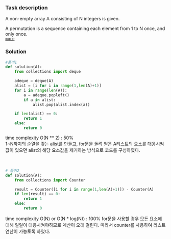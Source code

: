 ### Task description
A non-empty array A consisting of N integers is given.  

A permutation is a sequence containing each element from 1 to N once, and only once.  
[`more`](https://app.codility.com/programmers/lessons/4-counting_elements/perm_check/)
<br>

### Solution
```python
#풀이1
def solution(A):
    from collections import deque

    adeque = deque(A)
    alist = [i for i in range(1,len(A)+1)]
    for i in range(len(A)):
        a = adeque.popleft()
        if a in alist:
            alist.pop(alist.index(a))

    if len(alist) == 0:
        return 1
    else:
        return 0
```
 time complexity O(N ** 2) : 50%  
1~N까지의 순열을 갖는 alist를 만들고, for문을 돌려 얻은 A리스트의 요소를 대응시켜 값이 있으면 alist의 해당 요소값을 제거하는 방식으로 코드를 구성하였다.  
<br>
<br>
```python
# 풀이2
def solution(A):
    from collections import Counter

    result = Counter([i for i in range(1,len(A)+1)]) - Counter(A)
    if len(result) == 0:
        return 1
    else:
        return 0
```
time complexity O(N) or O(N * log(N)) : 100%
for문을 사용할 경우 모든 요소에 대해 일일이 대응시켜야하므로 계산이 오래 걸린다. 따라서 counter를 사용하여 리스트 연산이 가능토록 하였다. 
